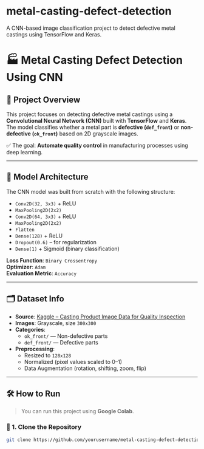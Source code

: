 # metal-casting-defect-detection
A CNN-based image classification project to detect defective metal castings using TensorFlow and Keras.
# 🏭 Metal Casting Defect Detection Using CNN

## 📌 Project Overview

This project focuses on detecting defective metal castings using a **Convolutional Neural Network (CNN)** built with **TensorFlow** and **Keras**. The model classifies whether a metal part is **defective (`def_front`)** or **non-defective (`ok_front`)** based on 2D grayscale images.

✅ The goal: **Automate quality control** in manufacturing processes using deep learning.

---

## 🧠 Model Architecture

The CNN model was built from scratch with the following structure:

- `Conv2D(32, 3x3)` + ReLU  
- `MaxPooling2D(2x2)`
- `Conv2D(64, 3x3)` + ReLU  
- `MaxPooling2D(2x2)`
- `Flatten`
- `Dense(128)` + ReLU
- `Dropout(0.6)` – for regularization
- `Dense(1)` + Sigmoid (binary classification)

**Loss Function**: `Binary Crossentropy`  
**Optimizer**: `Adam`  
**Evaluation Metric**: `Accuracy`

---

## 🗂️ Dataset Info

- **Source**: [Kaggle – Casting Product Image Data for Quality Inspection](https://www.kaggle.com/datasets/ravirajsinh45/real-life-industrial-dataset-of-casting-product)
- **Images**: Grayscale, size `300x300`
- **Categories**:
  - `ok_front/` — Non-defective parts  
  - `def_front/` — Defective parts  
- **Preprocessing**:
  - Resized to `128x128`
  - Normalized (pixel values scaled to 0–1)
  - Data Augmentation (rotation, shifting, zoom, flip)

---

## 🛠️ How to Run

> You can run this project using **Google Colab**.

### 🔹 1. Clone the Repository
```bash
git clone https://github.com/yourusername/metal-casting-defect-detection.git
